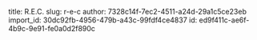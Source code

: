 title: R.E.C.​
slug: r-e-c
author: 7328c14f-7ec2-4511-a24d-29a1c5ce23eb
import_id: 30dc92fb-4956-479b-a43c-99fdf4ce4837
id: ed9f411c-ae6f-4b9c-9e91-fe0a0d2f890c
